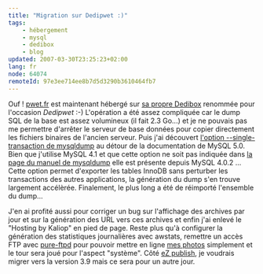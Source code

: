 ```yaml
---
title: "Migration sur Dedipwet :)"
tags:
    - hébergement
    - mysql
    - dedibox
    - blog
updated: 2007-03-30T23:25:23+02:00
lang: fr
node: 64074
remoteId: 97e3ee714ee8b7d5d3290b3610464fb7
---
```

 
Ouf ! [pwet.fr](/) est maintenant hébergé sur [sa propre Dedibox](/post/une-dedibox-en-moins-de-temps-qu-il-en-faut-pour-le-dire) renommée pour l'occasion *Dedipwet* :-) L'opération a été assez compliquée car le dump SQL de la base est assez volumineux (il fait 2.3 Go...) et je ne pouvais pas me permettre d'arrêter le serveur de base données pour copier directement les fichiers binaires de l'ancien serveur. Puis j'ai découvert [l'option --single-transaction de mysqldump](http://dev.mysql.com/doc/refman/5.0/fr/mysqldump.html) au détour de la documentation de MySQL 5.0. Bien que j'utilise MySQL 4.1 et que cette option ne soit pas indiquée dans [la page du manuel de mysqldump](http://pwet.fr/man/linux/commandes/mysqldump) elle est présente depuis MySQL 4.0.2 ... Cette option permet d'exporter les tables InnoDB sans perturber les transactions des autres applications, la génération du dump s'en trouve largement accélèrée. Finalement, le plus long a été de réimporté l'ensemble du dump...

 
J'en ai profité aussi pour corriger un bug sur l'affichage des archives par jour et sur la génération des URL vers ces archives et enfin j'ai enlevé le &quot;Hosting by Kaliop&quot; en pied de page. Reste plus qu'à configurer la génération des statistiques journalières avec awstats, remettre un accès FTP avec [pure-ftpd](http://pwet.fr/man/linux/administration_systeme/pure_ftpd) pour pouvoir mettre en ligne [mes photos](http://photos.pwet.fr) simplement et le tour sera joué pour l'aspect &quot;système&quot;. Côté [eZ publish](/tag/ez+publish), je voudrais migrer vers la version 3.9 mais ce sera pour un autre jour.

